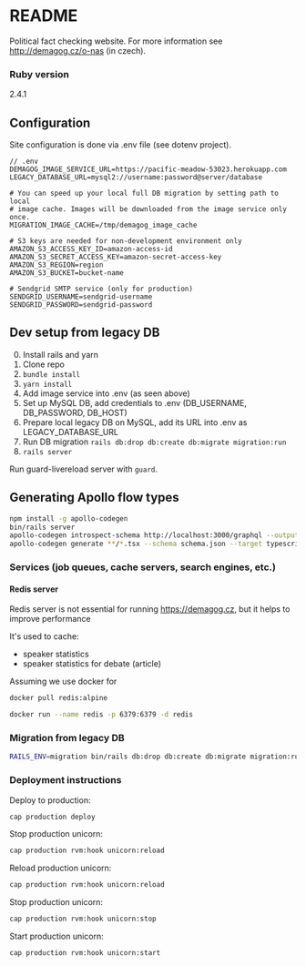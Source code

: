 # README

Political fact checking website. For more information see http://demagog.cz/o-nas (in czech).

### Ruby version

2.4.1

## Configuration

Site configuration is done via .env file (see dotenv project).

```
// .env
DEMAGOG_IMAGE_SERVICE_URL=https://pacific-meadow-53023.herokuapp.com
LEGACY_DATABASE_URL=mysql2://username:password@server/database

# You can speed up your local full DB migration by setting path to local
# image cache. Images will be downloaded from the image service only once.
MIGRATION_IMAGE_CACHE=/tmp/demagog_image_cache

# S3 keys are needed for non-development environment only
AMAZON_S3_ACCESS_KEY_ID=amazon-access-id
AMAZON_S3_SECRET_ACCESS_KEY=amazon-secret-access-key
AMAZON_S3_REGION=region
AMAZON_S3_BUCKET=bucket-name

# Sendgrid SMTP service (only for production)
SENDGRID_USERNAME=sendgrid-username
SENDGRID_PASSWORD=sendgrid-password
```

## Dev setup from legacy DB

0. Install rails and yarn
1. Clone repo
2. `bundle install`
3. `yarn install`
4. Add image service into .env (as seen above)
5. Set up MySQL DB, add credentials to .env (DB_USERNAME, DB_PASSWORD, DB_HOST)
6. Prepare local legacy DB on MySQL, add its URL into .env as LEGACY_DATABASE_URL
7. Run DB migration `rails db:drop db:create db:migrate migration:run`
8. `rails server`

Run guard-livereload server with `guard`.

## Generating Apollo flow types

```sh
npm install -g apollo-codegen
bin/rails server
apollo-codegen introspect-schema http://localhost:3000/graphql --output schema.json
apollo-codegen generate **/*.tsx --schema schema.json --target typescript --output operation-result-types.ts
```

### Services (job queues, cache servers, search engines, etc.)

#### Redis server

Redis server is not essential for running https://demagog.cz, but it helps to improve performance

It's used to cache:

* speaker statistics
* speaker statistics for debate (article)

Assuming we use docker for
```sh
docker pull redis:alpine

docker run --name redis -p 6379:6379 -d redis
```

### Migration from legacy DB

```sh
RAILS_ENV=migration bin/rails db:drop db:create db:migrate migration:run
```

### Deployment instructions

Deploy to production:
```sh
cap production deploy
```

Stop production unicorn:
```sh
cap production rvm:hook unicorn:reload
```

Reload production unicorn:
```sh
cap production rvm:hook unicorn:reload
```

Stop production unicorn:
```sh
cap production rvm:hook unicorn:stop
```

Start production unicorn:
```sh
cap production rvm:hook unicorn:start
```
